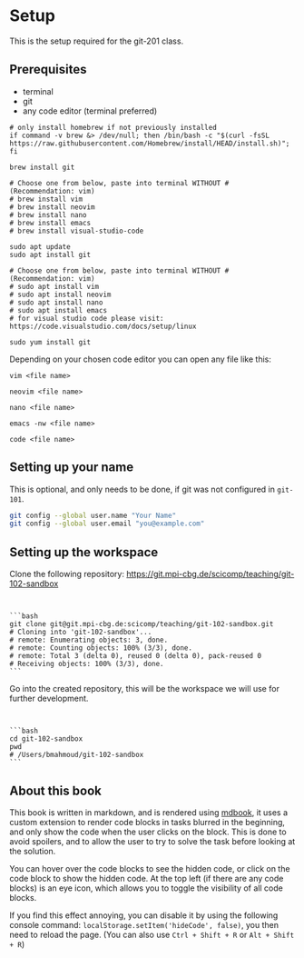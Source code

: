 # Setup

This is the setup required for the git-201 class.

## Prerequisites

* terminal
* git
* any code editor (terminal preferred)

<div class="tabbed-blocks">

```bash,macos
# only install homebrew if not previously installed
if command -v brew &> /dev/null; then /bin/bash -c "$(curl -fsSL https://raw.githubusercontent.com/Homebrew/install/HEAD/install.sh)"; fi

brew install git

# Choose one from below, paste into terminal WITHOUT # (Recommendation: vim)
# brew install vim
# brew install neovim
# brew install nano
# brew install emacs
# brew install visual-studio-code
```

```bash,debian
sudo apt update
sudo apt install git

# Choose one from below, paste into terminal WITHOUT # (Recommendation: vim)
# sudo apt install vim
# sudo apt install neovim
# sudo apt install nano
# sudo apt install emacs
# for visual studio code please visit: https://code.visualstudio.com/docs/setup/linux
```

```bash,centos
sudo yum install git
```

</div>

Depending on your chosen code editor you can open any file like this:

<div class="tabbed-blocks">

```bash,vim
vim <file name>
```

```bash,neovim
neovim <file name>
```

```bash,nano
nano <file name>
```

```bash,emacs
emacs -nw <file name>
```

```bash,code
code <file name>
```

</div>

## Setting up your name

This is optional, and only needs to be done, if git was not configured in `git-101`.

```bash
git config --global user.name "Your Name"
git config --global user.email "you@example.com"
```

## Setting up the workspace

[//]: # (Tasks for this should be in actions)


Clone the following repository: <https://git.mpi-cbg.de/scicomp/teaching/git-102-sandbox>

~~~admonish info collapsible=true title="Hint"


```bash
git clone git@git.mpi-cbg.de:scicomp/teaching/git-102-sandbox.git
# Cloning into 'git-102-sandbox'...
# remote: Enumerating objects: 3, done.
# remote: Counting objects: 100% (3/3), done.
# remote: Total 3 (delta 0), reused 0 (delta 0), pack-reused 0
# Receiving objects: 100% (3/3), done.
```

~~~

Go into the created repository, this will be the workspace we will use for further development.

~~~admonish info collapsible=true title="Hint"


```bash
cd git-102-sandbox
pwd
# /Users/bmahmoud/git-102-sandbox
```

~~~

## About this book

This book is written in markdown, and is rendered using [mdbook](https://github.com/rust-lang/mdBook), it uses a custom
extension to render code blocks in tasks blurred in the beginning, and only show the code when the user clicks on the
block. This is done to avoid spoilers, and to allow the user to try to solve the task before looking at the solution.

You can hover over the code blocks to see the hidden code, or click on the code block to show the hidden code. At the
top left (if there are any code blocks) is an eye icon, which allows you to toggle the visibility of all code blocks.

If you find this effect annoying, you can disable it by using the following console
command: `localStorage.setItem('hideCode', false)`, you then need to reload the page. (You can also
use `Ctrl + Shift + R` or `Alt + Shift + R`)
